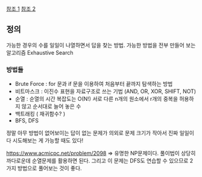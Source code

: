 [참조 1](https://brenden.tistory.com/10)
[참조 2](https://developer-mac.tistory.com/81)

## 정의
가능한 경우의 수를 일일이 나열하면서 답을 찾는 방법.
가능한 방법을 전부 만들어 보는 알고리즘
Exhaustive Search

### 방법들
- Brute Force : for 문과 if 문을 이용하여 처음부터 끝까지 탐색하는 방법
- 비트마스크 : 이진수 표현을 자료구조로 쓰는 기법 (AND, OR, XOR, SHIFT, NOT)
- 순열 : 순열의 시간 복잡도는 O(N!)
    서로 다른 n개의 원소에서 r개의 중복을 허용하지 않고 순서대로 늘어 놓은 수
- 백트래킹 ( 재귀함수? )
- BFS, DFS

정말 아무 방법이 없어보이는 답이 없는 문제가 의외로 문제 크기가 작아서 진짜 일일이 다 시도해보는 게 가능할 때도 있다!


https://www.acmicpc.net/problem/2098
=> 유명한 NP문제이다. 풀이법이 상당히 까다로운데 순열문제를 활용하면 된다. 그리고 이 문제는 DFS도 연습할 수 있으므로 2가지 방법으로 풀어보는 것이 좋다.